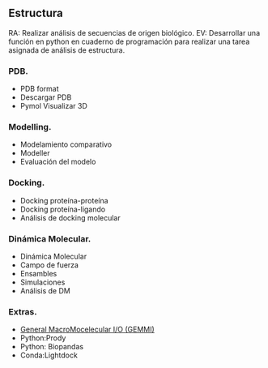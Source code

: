 ## Estructura 
RA: Realizar análisis de secuencias de origen biológico.
EV: Desarrollar una función en python en cuaderno de programación para realizar una tarea asignada de análisis de estructura.

### PDB. 
* PDB format
* Descargar PDB
* Pymol Visualizar 3D

### Modelling.
* Modelamiento comparativo
* Modeller
* Evaluación del modelo

### Docking.
* Docking proteína-proteína
* Docking proteína-ligando
* Análisis de docking molecular

### Dinámica Molecular.
* Dinámica Molecular
* Campo de fuerza
* Ensambles
* Simulaciones
* Análisis de DM

### Extras.
* [General MacroMocelecular I/O (GEMMI)](https://gemmi.readthedocs.io/) 
* Python:Prody
* Python: Biopandas
* Conda:Lightdock